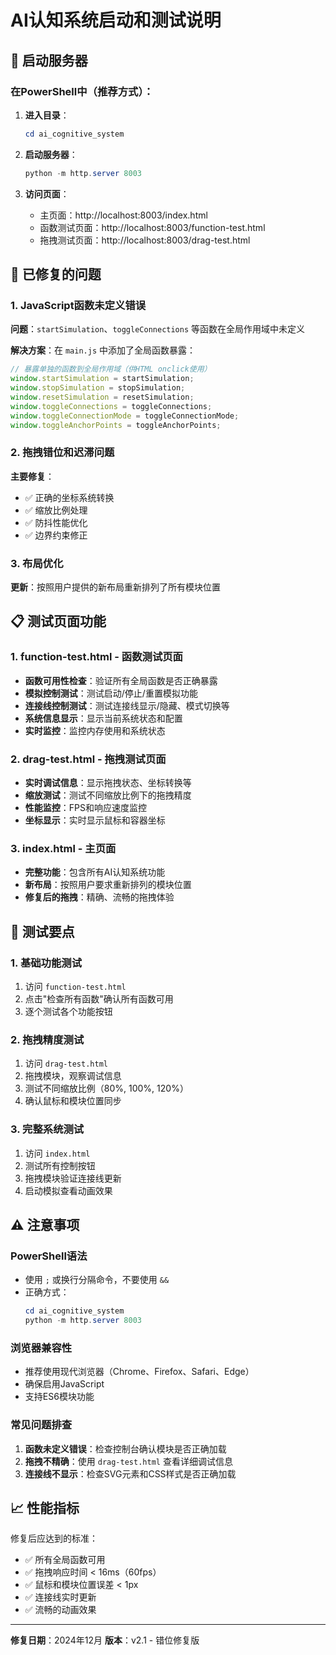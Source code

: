 # AI认知系统启动和测试说明

## 🚀 启动服务器

### 在PowerShell中（推荐方式）：

1. **进入目录**：
   ```powershell
   cd ai_cognitive_system
   ```

2. **启动服务器**：
   ```powershell
   python -m http.server 8003
   ```

3. **访问页面**：
   - 主页面：http://localhost:8003/index.html
   - 函数测试页面：http://localhost:8003/function-test.html
   - 拖拽测试页面：http://localhost:8003/drag-test.html

## 🔧 已修复的问题

### 1. JavaScript函数未定义错误
**问题**：`startSimulation`、`toggleConnections` 等函数在全局作用域中未定义

**解决方案**：在 `main.js` 中添加了全局函数暴露：
```javascript
// 暴露单独的函数到全局作用域（供HTML onclick使用）
window.startSimulation = startSimulation;
window.stopSimulation = stopSimulation;
window.resetSimulation = resetSimulation;
window.toggleConnections = toggleConnections;
window.toggleConnectionMode = toggleConnectionMode;
window.toggleAnchorPoints = toggleAnchorPoints;
```

### 2. 拖拽错位和迟滞问题
**主要修复**：
- ✅ 正确的坐标系统转换
- ✅ 缩放比例处理
- ✅ 防抖性能优化
- ✅ 边界约束修正

### 3. 布局优化
**更新**：按照用户提供的新布局重新排列了所有模块位置

## 📋 测试页面功能

### 1. function-test.html - 函数测试页面
- **函数可用性检查**：验证所有全局函数是否正确暴露
- **模拟控制测试**：测试启动/停止/重置模拟功能
- **连接线控制测试**：测试连接线显示/隐藏、模式切换等
- **系统信息显示**：显示当前系统状态和配置
- **实时监控**：监控内存使用和系统状态

### 2. drag-test.html - 拖拽测试页面
- **实时调试信息**：显示拖拽状态、坐标转换等
- **缩放测试**：测试不同缩放比例下的拖拽精度
- **性能监控**：FPS和响应速度监控
- **坐标显示**：实时显示鼠标和容器坐标

### 3. index.html - 主页面
- **完整功能**：包含所有AI认知系统功能
- **新布局**：按照用户要求重新排列的模块位置
- **修复后的拖拽**：精确、流畅的拖拽体验

## 🎯 测试要点

### 1. 基础功能测试
1. 访问 `function-test.html`
2. 点击"检查所有函数"确认所有函数可用
3. 逐个测试各个功能按钮

### 2. 拖拽精度测试
1. 访问 `drag-test.html`
2. 拖拽模块，观察调试信息
3. 测试不同缩放比例（80%, 100%, 120%）
4. 确认鼠标和模块位置同步

### 3. 完整系统测试
1. 访问 `index.html`
2. 测试所有控制按钮
3. 拖拽模块验证连接线更新
4. 启动模拟查看动画效果

## ⚠️ 注意事项

### PowerShell语法
- 使用 `;` 或换行分隔命令，不要使用 `&&`
- 正确方式：
  ```powershell
  cd ai_cognitive_system
  python -m http.server 8003
  ```

### 浏览器兼容性
- 推荐使用现代浏览器（Chrome、Firefox、Safari、Edge）
- 确保启用JavaScript
- 支持ES6模块功能

### 常见问题排查
1. **函数未定义错误**：检查控制台确认模块是否正确加载
2. **拖拽不精确**：使用 `drag-test.html` 查看详细调试信息
3. **连接线不显示**：检查SVG元素和CSS样式是否正确加载

## 📈 性能指标

修复后应达到的标准：
- ✅ 所有全局函数可用
- ✅ 拖拽响应时间 < 16ms（60fps）
- ✅ 鼠标和模块位置误差 < 1px
- ✅ 连接线实时更新
- ✅ 流畅的动画效果

---

**修复日期**：2024年12月
**版本**：v2.1 - 错位修复版 
